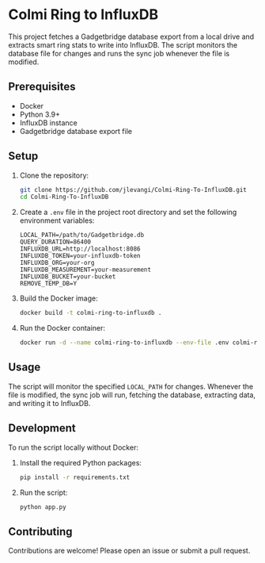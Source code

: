 # Colmi Ring to InfluxDB

This project fetches a Gadgetbridge database export from a local drive and extracts smart ring stats to write into InfluxDB. The script monitors the database file for changes and runs the sync job whenever the file is modified.

## Prerequisites

- Docker
- Python 3.9+
- InfluxDB instance
- Gadgetbridge database export file

## Setup

1. Clone the repository:
    ```sh
    git clone https://github.com/jlevangi/Colmi-Ring-To-InfluxDB.git
    cd Colmi-Ring-To-InfluxDB
    ```

2. Create a `.env` file in the project root directory and set the following environment variables:
    ```env
    LOCAL_PATH=/path/to/Gadgetbridge.db
    QUERY_DURATION=86400
    INFLUXDB_URL=http://localhost:8086
    INFLUXDB_TOKEN=your-influxdb-token
    INFLUXDB_ORG=your-org
    INFLUXDB_MEASUREMENT=your-measurement
    INFLUXDB_BUCKET=your-bucket
    REMOVE_TEMP_DB=Y
    ```

3. Build the Docker image:
    ```sh
    docker build -t colmi-ring-to-influxdb .
    ```

4. Run the Docker container:
    ```sh
    docker run -d --name colmi-ring-to-influxdb --env-file .env colmi-ring-to-influxdb
    ```

## Usage

The script will monitor the specified `LOCAL_PATH` for changes. Whenever the file is modified, the sync job will run, fetching the database, extracting data, and writing it to InfluxDB.

## Development

To run the script locally without Docker:

1. Install the required Python packages:
    ```sh
    pip install -r requirements.txt
    ```

2. Run the script:
    ```sh
    python app.py
    ```

## Contributing

Contributions are welcome! Please open an issue or submit a pull request.